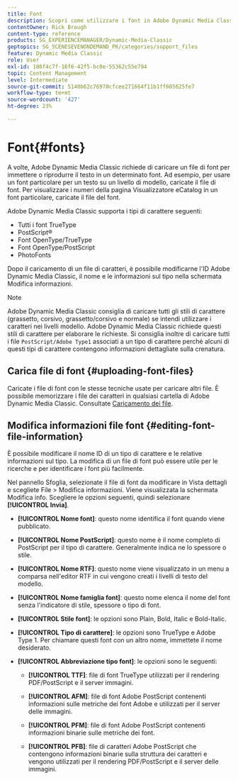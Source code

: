 ```yaml
---
title: Font
description: Scopri come utilizzare i font in Adobe Dynamic Media Classic.
contentOwner: Rick Brough
content-type: reference
products: SG_EXPERIENCEMANAGER/Dynamic-Media-Classic
geptopics: SG_SCENESEVENONDEMAND_PK/categories/support_files
feature: Dynamic Media Classic
role: User
exl-id: 186f4c7f-16f6-42f5-bc0e-55362c55e794
topic: Content Management
level: Intermediate
source-git-commit: 5140b62c76970cfcee271664f11b1ff605625fe7
workflow-type: tm+mt
source-wordcount: '427'
ht-degree: 23%

---
```


# Font{#fonts}

A volte, Adobe Dynamic Media Classic richiede di caricare un file di font per immettere o riprodurre il testo in un determinato font. Ad esempio, per usare un font particolare per un testo su un livello di modello, caricate il file di font. Per visualizzare i numeri della pagina Visualizzatore eCatalog in un font particolare, caricate il file del font.

Adobe Dynamic Media Classic supporta i tipi di carattere seguenti:

* Tutti i font TrueType
* PostScript®
* Font OpenType/TrueType
* Font OpenType/PostScript
* PhotoFonts

Dopo il caricamento di un file di caratteri, è possibile modificarne l&#39;ID Adobe Dynamic Media Classic, il nome e le informazioni sul tipo nella schermata Modifica informazioni.

>[!NOTE]
>
>Adobe Dynamic Media Classic consiglia di caricare tutti gli stili di carattere (grassetto, corsivo, grassetto/corsivo e normale) se intendi utilizzare i caratteri nei livelli modello. Adobe Dynamic Media Classic richiede questi stili di carattere per elaborare le richieste. Si consiglia inoltre di caricare tutti i file `PostScript/Adobe Type1` associati a un tipo di carattere perché alcuni di questi tipi di carattere contengono informazioni dettagliate sulla crenatura.

## Carica file di font {#uploading-font-files}

Caricate i file di font con le stesse tecniche usate per caricare altri file. È possibile memorizzare i file dei caratteri in qualsiasi cartella di Adobe Dynamic Media Classic. Consultate [Caricamento dei file](uploading-files.md#uploading_your_files).

## Modifica informazioni file font {#editing-font-file-information}

È possibile modificare il nome ID di un tipo di carattere e le relative informazioni sul tipo. La modifica di un file di font può essere utile per le ricerche e per identificare i font più facilmente.

Nel pannello Sfoglia, selezionate il file di font da modificare in Vista dettagli e scegliete File > Modifica informazioni. Viene visualizzata la schermata Modifica info. Scegliere le opzioni seguenti, quindi selezionare **[!UICONTROL Invia]**.

* **[!UICONTROL Nome font]**: questo nome identifica il font quando viene pubblicato.

* **[!UICONTROL Nome PostScript]**: questo nome è il nome completo di PostScript per il tipo di carattere. Generalmente indica ne lo spessore o stile.

* **[!UICONTROL Nome RTF]**: questo nome viene visualizzato in un menu a comparsa nell&#39;editor RTF in cui vengono creati i livelli di testo del modello.

* **[!UICONTROL Nome famiglia font]**: questo nome elenca il nome del font senza l&#39;indicatore di stile, spessore o tipo di font.

* **[!UICONTROL Stile font]**: le opzioni sono Plain, Bold, Italic e Bold-Italic.

* **[!UICONTROL Tipo di carattere]**: le opzioni sono TrueType e Adobe Type 1. Per chiamare questi font con un altro nome, immettete il nome desiderato.

* **[!UICONTROL Abbreviazione tipo font]**: le opzioni sono le seguenti:

   * **[!UICONTROL TTF]**: file di font TrueType utilizzati per il rendering PDF/PostScript e il server immagini.

   * **[!UICONTROL AFM]**: file di font Adobe PostScript contenenti informazioni sulle metriche dei font Adobe e utilizzati per il server delle immagini.

   * **[!UICONTROL PFM]**: file di font Adobe PostScript contenenti informazioni binarie sulle metriche dei font.

   * **[!UICONTROL PFB]**: file di caratteri Adobe PostScript che contengono informazioni binarie sulla struttura dei caratteri e vengono utilizzati per il rendering PDF/PostScript e il server delle immagini.
